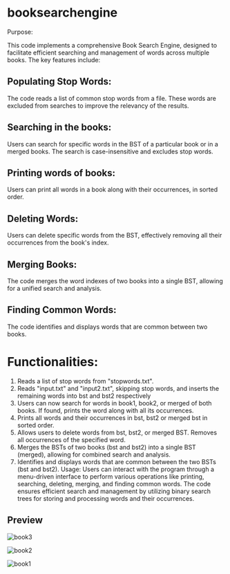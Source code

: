 # booksearchengine

Purpose:

This code implements a comprehensive Book Search Engine, designed to facilitate efficient searching and management of words across multiple books. The key features include:

## Populating Stop Words:
The code reads a list of common stop words from a file. These words are excluded from searches to improve the relevancy of the results.
## Searching in the books:
Users can search for specific words in the BST of a particular book or in a merged books. The search is case-insensitive and excludes stop words.
## Printing words of books:
Users can print all words in a book along with their occurrences, in sorted order.
## Deleting Words:
Users can delete specific words from the BST, effectively removing all their occurrences from the book's index.
## Merging Books:
The code merges the word indexes of two books into a single BST, allowing for a unified search and analysis.
## Finding Common Words:
The code identifies and displays words that are common between two books.

# Functionalities:
1. Reads a list of stop words from "stopwords.txt".
2. Reads "input.txt" and "input2.txt", skipping stop words, and inserts the remaining words into bst and bst2 respectively
3. Users can now search for words in book1, book2, or merged of both books. If found, prints the word along with all its occurrences.
4. Prints all words and their occurrences in bst, bst2 or merged bst in sorted order.
5. Allows users to delete words from bst, bst2, or merged BST. Removes all occurrences of the specified word.
6. Merges the BSTs of two books (bst and bst2) into a single BST (merged), allowing for combined search and analysis.
7. Identifies and displays words that are common between the two BSTs (bst and bst2).
Usage:
Users can interact with the program through a menu-driven interface to perform various operations like printing, searching, deleting, merging, and finding common words.
The code ensures efficient search and management by utilizing binary search trees for storing and processing words and their occurrences.

## Preview
![book3](https://github.com/user-attachments/assets/63163d0c-2a22-45e1-b700-343b69c95ee8)

![book2](https://github.com/user-attachments/assets/629886a6-4548-48ec-9369-bdf95d71e9b7)

![book1](https://github.com/user-attachments/assets/c71c0454-9a1e-48b0-b333-cbda39399157)
